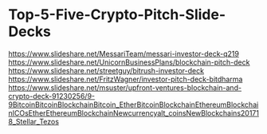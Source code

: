 # Top-5-Five-Crypto-Pitch-Slide-Decks
https://www.slideshare.net/MessariTeam/messari-investor-deck-q219  https://www.slideshare.net/UnicornBusinessPlans/blockchain-pitch-deck https://www.slideshare.net/streetguy/bitrush-investor-deck https://www.slideshare.net/FritzWagner/investor-pitch-deck-bitdharma https://www.slideshare.net/msuster/upfront-ventures-blockchain-and-crypto-deck-91230256/9-9BitcoinBitcoinBlockchainBitcoin_EtherBitcoinBlockchainEthereumBlockchainICOsEtherEthereumBlockchainNewcurrencyalt_coinsNewBlockchains201718_Stellar_Tezos
